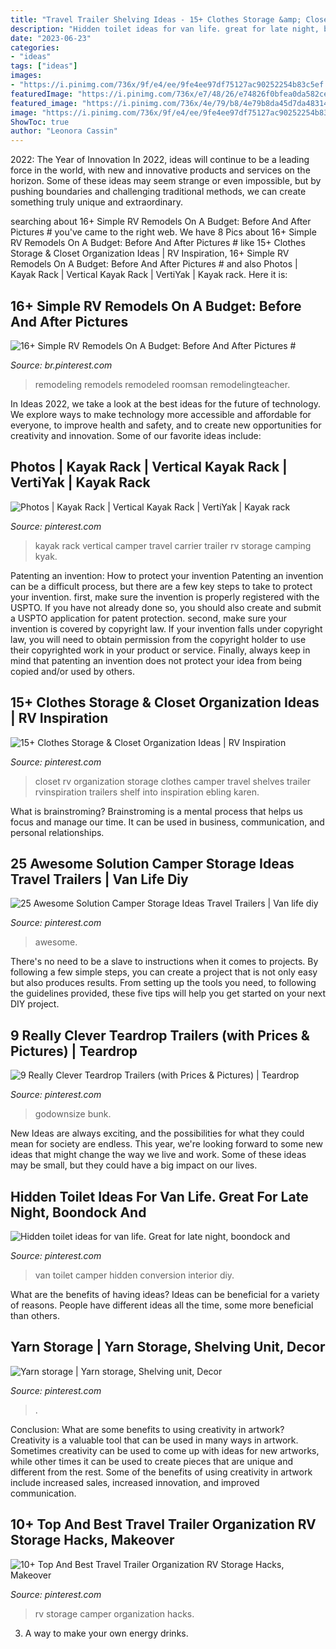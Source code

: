 ```yaml
---
title: "Travel Trailer Shelving Ideas - 15+ Clothes Storage &amp; Closet Organization Ideas"
description: "Hidden toilet ideas for van life. great for late night, boondock and"
date: "2023-06-23"
categories:
- "ideas"
tags: ["ideas"]
images:
- "https://i.pinimg.com/736x/9f/e4/ee/9fe4ee97df75127ac90252254b83c5ef.jpg"
featuredImage: "https://i.pinimg.com/736x/e7/48/26/e74826f0bfea0da582ced8a1aba304b2.jpg"
featured_image: "https://i.pinimg.com/736x/4e/79/b8/4e79b8da45d7da4831415e99976e4d38.jpg"
image: "https://i.pinimg.com/736x/9f/e4/ee/9fe4ee97df75127ac90252254b83c5ef.jpg"
ShowToc: true
author: "Leonora Cassin"
---
```



2022: The Year of Innovation
In 2022, ideas will continue to be a leading force in the world, with new and innovative products and services on the horizon. Some of these ideas may seem strange or even impossible, but by pushing boundaries and challenging traditional methods, we can create something truly unique and extraordinary.

	

		
searching about 16+ Simple RV Remodels On A Budget: Before And After Pictures # you've came to the right web. We have 8 Pics about 16+ Simple RV Remodels On A Budget: Before And After Pictures # like 15+ Clothes Storage &amp; Closet Organization Ideas | RV Inspiration, 16+ Simple RV Remodels On A Budget: Before And After Pictures # and also Photos | Kayak Rack | Vertical Kayak Rack | VertiYak | Kayak rack. Here it is:
		
    
## 16+ Simple RV Remodels On A Budget: Before And After Pictures #

<img loading=lazy src="https://i.pinimg.com/736x/b4/83/a1/b483a1e670741ebf671dc9ab05c95bfe.jpg" onerror="this.onerror=null;this.src='https://tse3.mm.bing.net/th?id=OIP.0GibN6rgubcjCEJKipvQXQHaJ6&amp;pid=15.1';" alt="16+ Simple RV Remodels On A Budget: Before And After Pictures #">

_Source: br.pinterest.com_

>remodeling remodels remodeled roomsan remodelingteacher. 

	

In Ideas 2022, we take a look at the best ideas for the future of technology. We explore ways to make technology more accessible and affordable for everyone, to improve health and safety, and to create new opportunities for creativity and innovation. Some of our favorite ideas include: 

    
## Photos | Kayak Rack | Vertical Kayak Rack | VertiYak | Kayak Rack

<img loading=lazy src="https://i.pinimg.com/736x/4e/79/b8/4e79b8da45d7da4831415e99976e4d38.jpg" onerror="this.onerror=null;this.src='https://tse4.mm.bing.net/th?id=OIP.gVe7Ato0zXOXWZzUYYoKGgHaLx&amp;pid=15.1';" alt="Photos | Kayak Rack | Vertical Kayak Rack | VertiYak | Kayak rack">

_Source: pinterest.com_

>kayak rack vertical camper travel carrier trailer rv storage camping kyak. 

	

Patenting an invention: How to protect your invention
Patenting an invention can be a difficult process, but there are a few key steps to take to protect your invention. first, make sure the invention is properly registered with the USPTO. If you have not already done so, you should also create and submit a USPTO application for patent protection. second, make sure your invention is covered by copyright law. If your invention falls under copyright law, you will need to obtain permission from the copyright holder to use their copyrighted work in your product or service. Finally, always keep in mind that patenting an invention does not protect your idea from being copied and/or used by others.

    
## 15+ Clothes Storage &amp; Closet Organization Ideas | RV Inspiration

<img loading=lazy src="https://i.pinimg.com/736x/e7/48/26/e74826f0bfea0da582ced8a1aba304b2.jpg" onerror="this.onerror=null;this.src='https://tse2.mm.bing.net/th?id=OIP.FsCjMYHo71S-NDN2vM1FzQHaJ4&amp;pid=15.1';" alt="15+ Clothes Storage &amp; Closet Organization Ideas | RV Inspiration">

_Source: pinterest.com_

>closet rv organization storage clothes camper travel shelves trailer rvinspiration trailers shelf into inspiration ebling karen. 

	

What is brainstroming? Brainstroming is a mental process that helps us focus and manage our time. It can be used in business, communication, and personal relationships.

    
## 25 Awesome Solution Camper Storage Ideas Travel Trailers | Van Life Diy

<img loading=lazy src="https://i.pinimg.com/736x/cc/b6/06/ccb60670505b02b6c54f779764667781.jpg" onerror="this.onerror=null;this.src='https://tse4.mm.bing.net/th?id=OIP.It8_LNVzsz1cUUDi-vcd-wHaJ2&amp;pid=15.1';" alt="25 Awesome Solution Camper Storage Ideas Travel Trailers | Van life diy">

_Source: pinterest.com_

>awesome. 

	

There's no need to be a slave to instructions when it comes to projects. By following a few simple steps, you can create a project that is not only easy but also produces results. From setting up the tools you need, to following the guidelines provided, these five tips will help you get started on your next DIY project.

    
## 9 Really Clever Teardrop Trailers (with Prices &amp; Pictures) | Teardrop

<img loading=lazy src="https://i.pinimg.com/736x/a0/03/92/a0039237164bd5adb8e086e5afdf1a3a.jpg" onerror="this.onerror=null;this.src='https://tse4.mm.bing.net/th?id=OIP.JebFAXKj5Q6D11YrJMUHuwHaFj&amp;pid=15.1';" alt="9 Really Clever Teardrop Trailers (with Prices &amp; Pictures) | Teardrop">

_Source: pinterest.com_

>godownsize bunk. 

	

New Ideas are always exciting, and the possibilities for what they could mean for society are endless. This year, we're looking forward to some new ideas that might change the way we live and work. Some of these ideas may be small, but they could have a big impact on our lives.

    
## Hidden Toilet Ideas For Van Life. Great For Late Night, Boondock And

<img loading=lazy src="https://i.pinimg.com/736x/61/d8/8b/61d88b132f8879d833c539b8f82908f3.jpg" onerror="this.onerror=null;this.src='https://tse3.mm.bing.net/th?id=OIP.LjEI4h2cnphXNU18bqLhIwAAAA&amp;pid=15.1';" alt="Hidden toilet ideas for van life. Great for late night, boondock and">

_Source: pinterest.com_

>van toilet camper hidden conversion interior diy. 

	

What are the benefits of having ideas?
Ideas can be beneficial for a variety of reasons. People have different ideas all the time, some more beneficial than others.

    
## Yarn Storage | Yarn Storage, Shelving Unit, Decor

<img loading=lazy src="https://i.pinimg.com/736x/9f/e4/ee/9fe4ee97df75127ac90252254b83c5ef.jpg" onerror="this.onerror=null;this.src='https://tse4.mm.bing.net/th?id=OIP.3h8snWZwXagbxiaWB3OWGwHaOO&amp;pid=15.1';" alt="Yarn storage | Yarn storage, Shelving unit, Decor">

_Source: pinterest.com_

>. 

	

Conclusion: What are some benefits to using creativity in artwork?
Creativity is a valuable tool that can be used in many ways in artwork. Sometimes creativity can be used to come up with ideas for new artworks, while other times it can be used to create pieces that are unique and different from the rest. Some of the benefits of using creativity in artwork include increased sales, increased innovation, and improved communication.

    
## 10+ Top And Best Travel Trailer Organization RV Storage Hacks, Makeover

<img loading=lazy src="https://i.pinimg.com/736x/12/c8/62/12c862c9bd5fbd0f313b8bd0cbefc204.jpg" onerror="this.onerror=null;this.src='https://tse4.mm.bing.net/th?id=OIP.TmV35fgZVEFYjn79L0DSMQHaJ1&amp;pid=15.1';" alt="10+ Top And Best Travel Trailer Organization RV Storage Hacks, Makeover">

_Source: pinterest.com_

>rv storage camper organization hacks. 

	

3. A way to make your own energy drinks.

